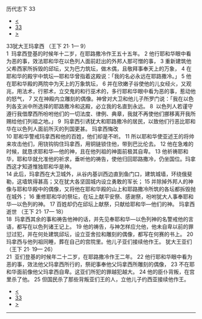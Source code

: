 ﻿





 历代志下 33




* [<](bible/2CH32.md)
* [33](bible/2CH.md)
* [>](bible/2CH34.md)



 
33犹大王玛拿西 （王下
21·
1—
9）  
1  玛拿西登基的时候年十二岁，在耶路撒冷作王五十五年。 
2 他行耶和华眼中看为恶的事，效法耶和华在以色列人面前赶出的外邦人那可憎的事， 
3 重新建筑他父希西家所拆毁的邱坛，又为巴力筑坛，做木偶，且敬拜事奉天上的万象， 
4 在耶和华的殿宇中筑坛—耶和华曾指着这殿说：「我的名必永远在耶路撒冷。」 
5 他在耶和华殿的两院中为天上的万象筑坛， 
6 并在欣嫩子谷使他的儿女经火，又观兆，用法术，行邪术，立交鬼的和行巫术的，多行耶和华眼中看为恶的事，惹动他的怒气， 
7 又在神殿内立雕刻的偶像。神曾对大卫和他儿子所罗门说：「我在以色列各支派中所选择的耶路撒冷和这殿，必立我的名直到永远。 
8  以色列人若谨守遵行我借摩西所吩咐他们的一切法度、律例、典章，我就不再使他们挪移离开我所赐给他们列祖之地。」 
9  玛拿西引诱犹大和耶路撒冷的居民，以致他们行恶比耶和华在以色列人面前所灭的列国更甚。 玛拿西悔改  
10 耶和华警戒玛拿西和他的百姓，他们却是不听。 
11 所以耶和华使亚述王的将帅来攻击他们，用铙钩钩住玛拿西，用铜链锁住他，带到巴比伦去。 
12 他在急难的时候，就恳求耶和华—他的神，且在他列祖的神面前极其自卑。 
13 他祈祷耶和华，耶和华就允准他的祈求，垂听他的祷告，使他归回耶路撒冷，仍坐国位。玛拿西这才知道惟独耶和华是神。  
14 此后，玛拿西在大卫城外，从谷内基训西边直到鱼门口，建筑城墙，环绕俄斐勒，这墙筑得甚高；又在犹大各坚固城内设立勇敢的军长； 
15 并除掉外邦人的神像与耶和华殿中的偶像，又将他在耶和华殿的山上和耶路撒冷所筑的各坛都拆毁抛在城外； 
16 重修耶和华的祭坛，在坛上献平安祭、感谢祭，吩咐犹大人事奉耶和华—以色列的神。 
17 百姓却仍在邱坛上献祭，只献给耶和华—他们的神。 玛拿西逝世 （王下
21·
17—
18）  
18  玛拿西其余的事和祷告他神的话，并先见奉耶和华—以色列神的名警戒他的言语，都写在以色列诸王记上。 
19 他的祷告，与神怎样应允他，他未自卑以前的罪愆过犯，并在何处建筑邱坛，设立亚舍拉和雕刻的偶像，都写在何赛的书上。 
20  玛拿西与他列祖同睡，葬在自己的宫院里。他儿子亚们接续他作王。 犹大王亚们 （王下
21·
19—
26）  
21  亚们登基的时候年二十二岁，在耶路撒冷作王二年。 
22 他行耶和华眼中看为恶的事，效法他父玛拿西所行的，祭祀事奉他父玛拿西所雕刻的偶像， 
23 不在耶和华面前像他父玛拿西自卑。这亚们所犯的罪越犯越大。 
24 他的臣仆背叛，在宫里杀了他。 
25 但国民杀了那些背叛亚们王的人，立他儿子约西亚接续他作王。 
* [<](bible/2CH32.md)
* [33](bible/2CH.md)
* [>](bible/2CH34.md)





---









